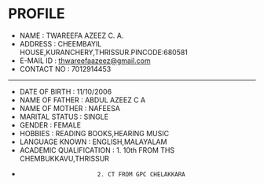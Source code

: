 # **PROFILE**
- NAME : TWAREEFA AZEEZ C. A.
- ADDRESS : CHEEMBAYIL HOUSE,KURANCHERY,THRISSUR.PINCODE:680581
- E-MAIL ID : thwareefaazeez@gmail.com
- CONTACT NO : 7012914453
---
- DATE OF BIRTH : 11/10/2006
- NAME OF FATHER : ABDUL AZEEZ C A
- NAME OF MOTHER : NAFEESA
- MARITAL STATUS : SINGLE
- GENDER : FEMALE
- HOBBIES : READING BOOKS,HEARING MUSIC
- LANGUAGE KNOWN : ENGLISH,MALAYALAM
- ACADEMIC QUALIFICATION : 1. 10th FROM THS CHEMBUKKAVU,THRISSUR  
-                           2. CT FROM GPC CHELAKKARA

